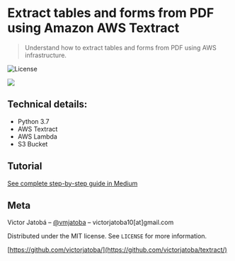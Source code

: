 # Extract tables and forms from PDF using Amazon AWS Textract
> Understand how to extract tables and forms from PDF using AWS infrastructure.


![License](http://img.shields.io/:license-mit-blue.svg?style=flat-square)


![](https://miro.medium.com/max/1312/1*C_iLHMq_iYrsl1wHlcZPPA.png)

## Technical details:
* Python 3.7
* AWS Textract
* AWS Lambda
* S3 Bucket

## Tutorial

[See complete step-by-step guide in Medium](https://medium.com/@victorjatoba10/extract-tables-and-forms-from-pdf-using-amazon-aws-textract-827c6e866453?source=friends_link&sk=744d77de6c9dc6e51bfc7120cb5c5401)

## Meta

Victor Jatobá – [@vmjatoba](https://twitter.com/vmjatoba) – victorjatoba10[at]gmail.com

Distributed under the MIT license. See ``LICENSE`` for more information.

[https://github.com/victorjatoba/](https://github.com/victorjatoba/textract/)
